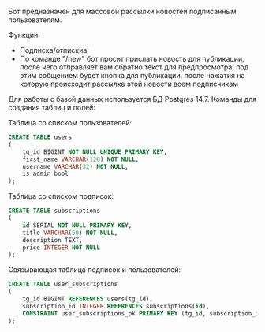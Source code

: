Бот предназначен для массовой рассылки новостей подписанным пользователям.

Функции:
* Подписка/отпискиа;
* По команде "/new" бот просит прислать новость для публикации, после чего отправляет вам обратно текст для предпросмотра, под этим собщением будет кнопка для публикации, после нажатия на которую происходит рассылка этой новости всем подписчикам



Для работы с базой данных используется БД Postgres 14.7. Команды для создания таблиц и полей:

Таблица со списком пользователей:

```SQL
CREATE TABLE users
(  
    tg_id BIGINT NOT NULL UNIQUE PRIMARY KEY, 
    first_name VARCHAR(128) NOT NULL, 
    username VARCHAR(32) NOT NULL, 
    is_admin bool
);
```

Таблица со списком подписок:

```SQL
CREATE TABLE subscriptions
(  
    id SERIAL NOT NULL PRIMARY KEY, 
    title VARCHAR(50) NOT NULL,
    description TEXT,
    price INTEGER NOT NULL
);
```

Связывающая таблица подписок и пользователей:

```SQL
CREATE TABLE user_subscriptions 
(
    tg_id BIGINT REFERENCES users(tg_id),
    subscription_id INTEGER REFERENCES subscriptions(id),    
    CONSTRAINT user_subscriptions_pk PRIMARY KEY (tg_id, subscription_id)
);
```
